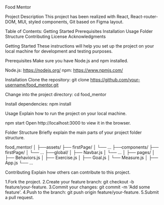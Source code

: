 Food Mentor

Project Description
This project has been realized with React, React-router-DOM, MUI, styled components, Git based on Figma layout.

Table of Contents:
Getting Started
Prerequisites
Installation
Usage
Folder Structure
Contributing
License
Acknowledgments

Getting Started
These instructions will help you set up the project on your local machine for development and testing purposes.

Prerequisites
Make sure you have Node.js and npm installed.

Node.js: https://nodejs.org/
npm: https://www.npmjs.com/

Installation
Clone the repository:
git clone https://github.com/your-username/food_mentor.git

Change into the project directory:
cd food_mentor

Install dependencies:
npm install


Usage
Explain how to run the project on your local machine.

npm start
Open http://localhost:3000 to view it in the browser.


Folder Structure
Briefly explain the main parts of your project folder structure.

food_mentor/
│
├──assets/
├── firstPage/
│   └── ...
├──components/
├── firstPage/
│   └── ...
├──global/
│   ├── Navbar.js
│   └── ...
│
├── pages/
│   ├── Behaviors.js
│   ├── Exercise.js
│   ├── Goal.js
│   └── Measure.js
│
├── App.js
└── ...


Contributing
Explain how others can contribute to this project.

1.Fork the project.
2.Create your feature branch: git checkout -b feature/your-feature.
3.Commit your changes: git commit -m 'Add some feature'.
4.Push to the branch: git push origin feature/your-feature.
5.Submit a pull request.
